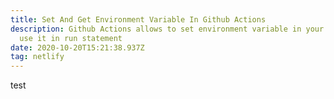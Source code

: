 ```yaml
---
title: Set And Get Environment Variable In Github Actions
description: Github Actions allows to set environment variable in your step and
  use it in run statement
date: 2020-10-20T15:21:38.937Z
tag: netlify
---
```

test